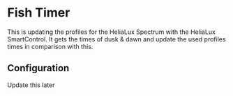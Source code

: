 # Fish Timer

This is updating the profiles for the HeliaLux Spectrum with the HeliaLux SmartControl. It gets the times of dusk & dawn and update the used profiles times in comparison with this.

## Configuration

Update this later